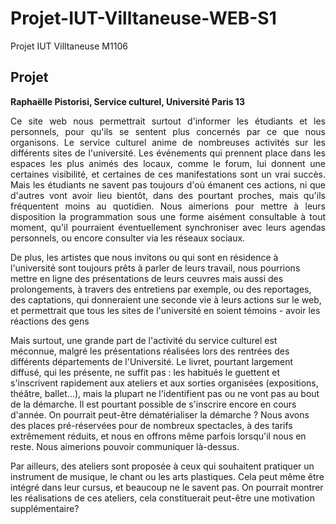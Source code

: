 # Projet-IUT-Villtaneuse-WEB-S1
Projet IUT Villtaneuse M1106
## Projet

**Raphaëlle Pistorisi, Service culturel, Université Paris 13**
<p align="justify">
Ce site web nous permettrait surtout d'informer les étudiants et les personnels, pour qu'ils se sentent plus concernés par ce que nous organisons. Le service culturel anime de nombreuses activités sur les différents sites de l'université. Les événements qui prennent place dans les espaces les plus animés des locaux, comme le forum, lui donnent une certaines visibilité, et certaines de ces manifestations sont un vrai succès. Mais les étudiants ne savent pas toujours d'où émanent ces actions, ni que d'autres vont avoir lieu bientôt, dans des pourtant proches, mais qu'ils fréquentent moins au quotidien. Nous aimerions pour mettre à leurs disposition la programmation sous une forme aisément consultable à tout moment, qu'il pourraient éventuellement synchroniser avec leurs agendas personnels, ou encore consulter via les réseaux sociaux.
</p>
De plus, les artistes que nous invitons ou qui sont en résidence à l'université sont toujours prêts à parler de leurs travail, nous pourrions mettre en ligne des présentations de leurs ceuvres mais aussi des prolongements, à travers des entretiens par exemple, ou des reportages, des captations, qui donneraient une seconde vie à leurs actions sur le web, et permettrait que tous les sites de l'université en soient témoins - avoir les réactions des gens

Mais surtout, une grande part de l'activité du service culturel est méconnue, malgré les présentations réalisées lors des rentrées des différents départements de l'Université. Le livret, pourtant largement diffusé, qui les présente, ne suffit pas : les habitués le guettent et s'inscrivent rapidement aux ateliers et aux sorties organisées (expositions, théâtre, ballet...), mais la plupart ne l'identifient pas ou ne vont pas au bout de la démarche. Il est pourtant possible de s'inscrire encore en cours d'année. On pourrait peut-être dématérialiser la démarche ? Nous avons des places pré-réservées pour de nombreux spectacles, à des tarifs extrêmement réduits, et nous en offrons même parfois lorsqu'il nous en reste. Nous aimerions pouvoir communiquer là-dessus.

Par ailleurs, des ateliers sont proposée à ceux qui souhaitent pratiquer un instrument de musique, le chant ou les arts plastiques. Cela peut même être intégré dans leur cursus, et beaucoup ne le savent pas. On pourrait montrer les réalisations de ces ateliers, cela constituerait peut-être une motivation supplémentaire?

